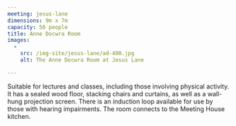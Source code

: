 ```yaml
---
meeting: jesus-lane
dimensions: 9m x 7m
capacity: 50 people
title: Anne Docwra Room
images:
  -
    src: /img-site/jesus-lane/ad-400.jpg
    alt: The Anne Docwra Room at Jesus Lane

---
```


Suitable for lectures and classes, including those involving physical activity. It has a sealed wood floor, stacking chairs and curtains, as well as a wall-hung projection screen. There is an induction loop available for use by those with hearing impairments. The room connects to the Meeting House kitchen.
